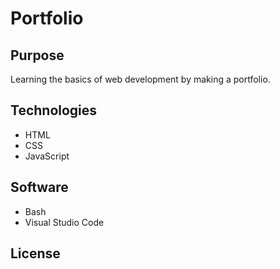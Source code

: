 # Portfolio
## Purpose
Learning the basics of web development by making a portfolio.
## Technologies
- HTML
- CSS
- JavaScript
## Software
- Bash
- Visual Studio Code
## License